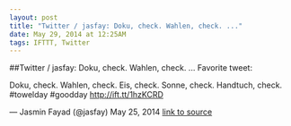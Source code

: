 ```yaml
---
layout: post
title: "Twitter / jasfay: Doku, check. Wahlen, check. ..."
date: May 29, 2014 at 12:25AM
tags: IFTTT, Twitter
---
```

##Twitter / jasfay: Doku, check. Wahlen, check. ...
Favorite tweet:

Doku, check. Wahlen, check. Eis, check. Sonne, check. Handtuch, check. #towelday #goodday http://ift.tt/1hzKCRD

— Jasmin Fayad (@jasfay) May 25, 2014
[link to source](http://ift.tt/1gBG9T8) 
